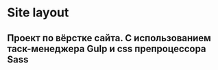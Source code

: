 # Site layout

## Проект по вёрстке сайта. С использованием таск-менеджера Gulp и css препроцессора Sass
